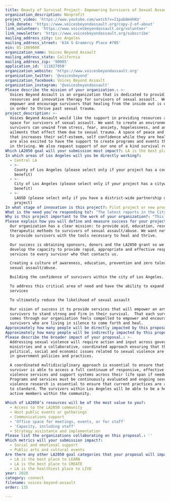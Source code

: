 ```yaml
---
title: Beauty of Survival Project- Empowering Survivors of Sexual Assault
organization_description: Nonprofit
project_video: 'https://www.youtube.com/watch?v=I1pab8m4hKU'
link_donate: 'https://www.voicesbeyondassault.org/copy-2-of-about'
link_volunteer: 'https://www.voicesbeyondassault.org/volunteer'
link_newsletter: 'https://www.voicesbeyondassault.org/subscribe'
mailing_address_city: Los Angeles
mailing_address_street: '634 S Gramercy Place #705'
ein: 81-1869608
organization_name: Voices Beyond Assault
mailing_address_state: California
mailing_address_zip: '90005'
application_id: '111627050'
organization_website: 'https://www.voicesbeyondassault.org'
organization_twitter: '@voicesbeyond'
organization_facebook: Voices Beyond Assault
organization_instagram: '@voicesbeyondassault'
Please describe the mission of your organization.: >-
  Voices Beyond Assault is an organization that is dedicated to providing aid,
  resources and innovative therapy for survivors of sexual assault.  We aim to
  empower and encourage survivors that healing from the inside out is essential
  in order to thrive past sexual trauma.
project_description: >-
  Voices Beyond Assault would like the support in providing resources and a safe
  space for survivors of sexual assault. We want to create an environment where
  survivors can unwind from stress, fear, anxiety, hopelessness, and any other
  ailments that effect them due to sexual trauma. A space of peace and calm,
  that increases their self-esteem, self confidence while they are healing. We
  are also excited to have the support to create programs and events that assist
  in thriving. We also request support of our one of a kind survival retreats.
Which LA2050 goal will your submission most impact?: LA is the best place to CONNECT
In which areas of Los Angeles will you be directly working?:
  - Central LA
  - >-
    County of Los Angeles (please select only if your project has a countywide
    benefit)
  - >-
    City of Los Angeles (please select only if your project has a citywide
    benefit)
  - >-
    LAUSD (please select only if you have a district-wide partnership or
    project)
In what stage of innovation is this project?: Pilot project or new program (testing or implementing a new idea)
What is the need you’re responding to?: "The latest reports in the City of Los Angeles from Jan 1–June 30, 2019, there were 468 reported rapes. These numbers likely don’t reflect the total incidents, rape is one of the most underreported crimes. Nationwide, only about one quarter of rapes are reported, meaning about 75% of rapes and sexual assaults are not reported to the police. Issues of sexual violence are linked to some of our most prevalent social problems including addictions, mental illness, sexual exploitation, medical problems, self-harm, suicide, parenting challenges, poverty, homelessness and domestic violence. In other words, sexual violence is a serious public health issue. Having direct access to information, support, therapy and therapeutic activities can positively change lives. Every survivor deserves the chance to resolve\_their internal trauma and restore their\_future progression. VBA plans to be\_readily available to assist with this need. Our programs will empower and encourage survivors to heal and thrive."
Why is this project important to the work of your organization?: "This project is important to the work of our organization because by educating individuals of the community about sexual assault can surely decrease the amount of sexual violence within the City of Los Angeles. Providing the resources necessary if abuse/sexual assault happens it will encourage survivors to either report the crime and/or start a journey to heal from the trauma. By having to safe environments where we can have therapy, meditation, yoga, conversation sessions, writing experiences, etc. will create self confidence, self awareness and hope for survivors. Our Survival Retreats are survival celebration and a healing experience like no other. The healing\_process for survivors starts with a space where they feel comfortable expressing themselves. VBA is an organization that knows first hand what sexual violence and the effects of sexual trauma look like. Our Founder was brutally raped and kidnapped so the passion behind out work is notable. We are dedicated to seeing change!\n "
Please explain how you will define and measure success for your project.: >-
  Our organization has a clear mission: to provide aid, education, resources and
  therapeutic methods to survivors of sexual assault/abuse. We want nothing more
  to provide survivors with the tools necessary to heal and thrive. 

  Our success is obtaining sponsors, donors and the LA2050 grant so we can
  develop the capacity to provide rapid, appropriate and effective response and
  services to every survivor who that contacts us. 

  Creating a culture of awareness, education, prevention and zero tolerance on
  sexual assault/abuse.

  Building the confidence of survivors within the city of Los Angeles.

  To address this critical area of need and have the ability to expand our
  services

  To ultimately reduce the likelihood of sexual assault 

  Our vision of success it to provide services that will empower an army of
  survivors to stand strong and firm in their survival.  That each survivor that
  comes through our organization feels compelled to empower and encourage other
  survivors who are living in silence to come forth and heal. 
Approximately how many people will be directly impacted by this proposal?: '300'
Approximately how many people will be indirectly impacted by this proposal?: '3000'
Please describe the broader impact of your proposal.: >-
  Addressing sexual violence will require action and input across government
  ministries and a collaborative, coordinated approach ensuring that the
  political, social and economic issues related to sexual violence are included
  in government policies and practices.

  A coordinated multidisciplinary approach is essential to ensure that every
  survivor is able to access a full continuum of responsive, effective sexual
  violence services and support systems across their life span if needed.
  Programs and services must be continuously evaluated and ongoing sexual
  violence research is essential to ensure that current practices are always up
  to standard. The survivors within Los Angeles will be able to be a healthy,
  active members within the community.
   
Which of LA2050’s resources will be of the most value to you?:
  - Access to the LA2050 community
  - Host public events or gatherings
  - Communications support
  - 'Office space for meetings, events, or for staff'
  - 'Capacity, including staff'
  - Strategy assistance and implementation
Please list the organizations collaborating on this proposal.: ''
Which metrics will your submission impact?:
  - Social and emotional support
  - Public arts and cultural events
Are there any other LA2050 goal categories that your proposal will impact?:
  - LA is the best place to LEARN
  - LA is the best place to CREATE
  - LA is the healthiest place to LIVE
year: 2020
category: connect
filename: voices-beyond-assault
order: 135

---
```

